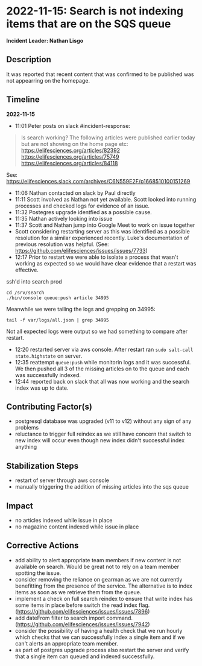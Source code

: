 # 2022-11-15: Search is not indexing items that are on the SQS queue

**Incident Leader: Nathan Lisgo**

## Description

It was reported that recent content that was confirmed to be published was not appearring on the homepage.

## Timeline

**2022-11-15**

- 11:01 Peter posts on slack #incident-response:

> Is search working? The following articles were published earlier today but are not showing on the home page etc:
> https://elifesciences.org/articles/82392
> https://elifesciences.org/articles/75749
> https://elifesciences.org/articles/84118

See: https://elifesciences.slack.com/archives/C6N559E2F/p1668510100151269

- 11:06 Nathan contacted on slack by Paul directly
- 11:11 Scott involved as Nathan not yet available. Scott looked into running processes and checked logs for evidence of an issue.
- 11:32 Postegres upgrade identfied as a possible cause.
- 11:35 Nathan actively looking into issue
- 11:37 Scott and Nathan jump into Google Meet to work on issue together
- Scott considering restarting server as this was identified as a possible resolution for a similar experienced recently. Luke's documentation of previous resolution was helpful. (See: https://github.com/elifesciences/issues/issues/7733)
- 12:17 Prior to restart we were able to isolate a process that wasn't working as expected so we would have clear evidence that a restart was effective.

ssh'd into search prod
```
cd /srv/search
./bin/console queue:push article 34995
```

Meanwhile we were tailing the logs and grepping on 34995:

```
tail -f var/logs/all.json | grep 34995
```

Not all expected logs were output so we had something to compare after restart.
- 12:20 restarted server via aws console. After restart ran `sudo salt-call state.highstate` on server.
- 12:35 reattempt `queue:push` while monitorin logs and it was successful. We then pushed all 3 of the missing articles on to the queue and each was successfully indexed.
- 12:44 reported back on slack that all was now working and the search index was up to date.


## Contributing Factor(s)

- postgresql database was upgraded (v11 to v12) without any sign of any problems
- reluctance to trigger full reindex as we still have concern that switch to new index will occur even though new index didn't successful index anything

## Stabilization Steps

- restart of server through aws console
- manually triggering the addition of missing articles into the sqs queue

## Impact

- no articles indexed while issue in place
- no magazine content indexed while issue in place

## Corrective Actions

- add ability to alert appropriate team members if new content is not available on search. Would be great not to rely on a team member spotting the issue.
- consider removing the reliance on gearman as we are not currently benefitting from the presence of the service. The alternative is to index items as soon as we retrieve them from the queue.
- implement a check on full search reindex to ensure that write index has some items in place before switch the read index flag. (https://github.com/elifesciences/issues/issues/7896)
- add dateFrom filter to search import command. (https://github.com/elifesciences/issues/issues/7942)
- consider the possibility of having a health check that we run hourly which checks that we can successfully index a single item and if we can't alerts an appropriate team member.
- as part of postgres upgrade process also restart the server and verify that a single item can queued and indexed successfully.
